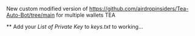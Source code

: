 New custom modified version of https://github.com/airdropinsiders/Tea-Auto-Bot/tree/main for multiple wallets TEA

** Add your *List of Private Key* to *keys.txt* to working...